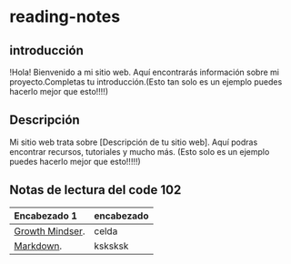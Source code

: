 # reading-notes

## introducción

!Hola! Bienvenido a mi sitio web. Aquí encontrarás información sobre mi proyecto.Completas tu introducción.(Esto tan solo es un ejemplo puedes hacerlo mejor que esto!!!!)

## Descripción

Mi sitio web trata sobre [Descripción de tu sitio web]. Aquí podras encontrar recursos, tutoriales y mucho más. (Esto solo es un ejemplo puedes hacerlo mejor que esto!!!!!)


## Notas de lectura del code 102 

| Encabezado 1 | encabezado |
| :----------  | :----------|
| [Growth Mindser](./102/growth-mindset.md).  | celda  |
| [Markdown](./102/markdown.md).     |  ksksksk|

